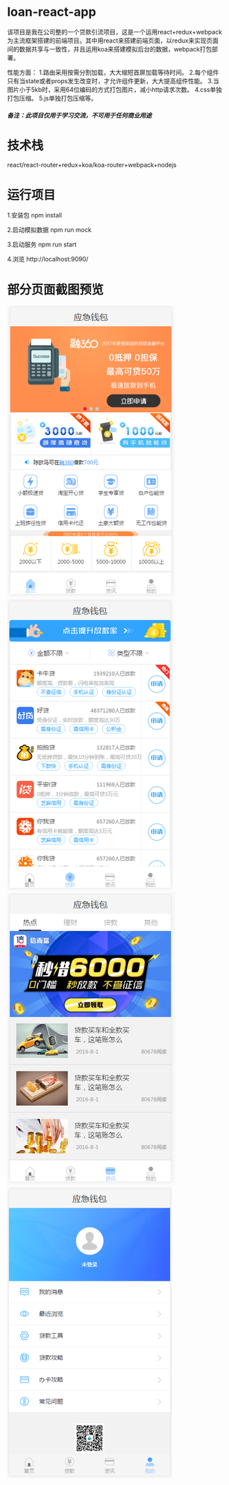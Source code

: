 # loan-react-app

该项目是我在公司整的一个贷款引流项目，这是一个运用react+redux+webpack为主流框架搭建的前端项目。其中用react来搭建前端页面，以redux来实现页面间的数据共享与一致性，并且运用koa来搭建模拟后台的数据，webpack打包部署。

性能方面：
1.路由采用按需分割加载，大大缩短首屏加载等待时间。
2.每个组件只有当state或者props发生改变时，才允许组件更新，大大提高组件性能。
3.当图片小于5kb时，采用64位编码的方式打包图片，减小http请求次数。
4.css单独打包压缩。
5.js单独打包压缩等。

##### 备注：此项目仅用于学习交流，不可用于任何商业用途

# 技术栈

react/react-router+redux+koa/koa-router+webpack+nodejs

# 运行项目

1.安装包 npm install

2.启动模拟数据 npm run mock

3.启动服务 npm run start

4.浏览 http://localhost:9090/


# 部分页面截图预览

![image](https://raw.githubusercontent.com/466102061/loan-react-app/master/app/static/preview/1.png)
![image](https://raw.githubusercontent.com/466102061/loan-react-app/master/app/static/preview/2.png)
![image](https://raw.githubusercontent.com/466102061/loan-react-app/master/app/static/preview/3.png)
![image](https://raw.githubusercontent.com/466102061/loan-react-app/master/app/static/preview/4.png)

